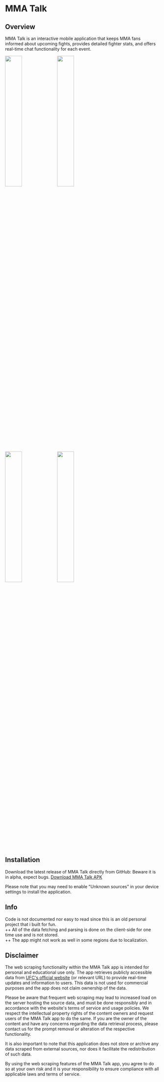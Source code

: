 # MMA Talk

## Overview
MMA Talk is an interactive mobile application that keeps MMA fans informed about upcoming fights, provides detailed fighter stats, and offers real-time chat functionality for each event.


<img src="https://github.com/dancingmadman2/mma-talk/assets/88443368/5b7eb1a8-b51c-4bca-8ecf-d2eff730a193" width=33% height=33%>

<img src="https://github.com/dancingmadman2/mma-talk/assets/88443368/0aeae010-a736-4551-985f-00eacc5a1059" width=33% height=33%>

<img src="https://github.com/dancingmadman2/mma_talk/assets/88443368/c09c0743-0912-4778-9250-aa191f9f19bf" width=33% height=33%>

<img src="https://github.com/dancingmadman2/mma-talk/assets/88443368/6b6cdf13-c1c9-4308-a77d-96b070154954" width=33% height=33%>

## Installation

Download the latest release of MMA Talk directly from GitHub:
Beware it is in alpha, expect bugs.
[Download MMA Talk APK](https://github.com/dancingmadman2/mma-talk/releases/download/v0.1.0-alpha/app-release.apk)

Please note that you may need to enable "Unknown sources" in your device settings to install the application.

## Info
Code is not documented nor easy to read since this is an old personal project that i built for fun. <br>
++ All of the data fetching and parsing is done on the client-side for one time use and is not stored. <br>
++ The app might not work as well in some regions due to localization. <br>

## Disclaimer

The web scraping functionality within the MMA Talk app is intended for personal and educational use only. The app retrieves publicly accessible data from [UFC's official website](https://www.ufc.com/) (or relevant URL) to provide real-time updates and information to users. This data is not used for commercial purposes and the app does not claim ownership of the data.

Please be aware that frequent web scraping may lead to increased load on the server hosting the source data, and must be done responsibly and in accordance with the website's terms of service and usage policies. We respect the intellectual property rights of the content owners and request users of the MMA Talk app to do the same. If you are the owner of the content and have any concerns regarding the data retrieval process, please contact us for the prompt removal or alteration of the respective functionality.

It is also important to note that this application does not store or archive any data scraped from external sources, nor does it facilitate the redistribution of such data.

By using the web scraping features of the MMA Talk app, you agree to do so at your own risk and it is your responsibility to ensure compliance with all applicable laws and terms of service.

